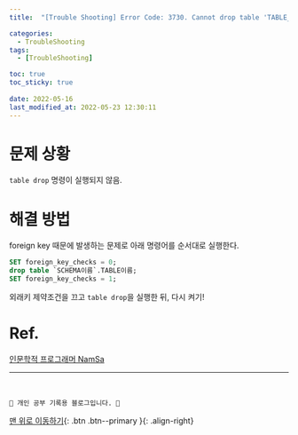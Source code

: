 ```yaml
---
title:  "[Trouble Shooting] Error Code: 3730. Cannot drop table 'TABLE_1' referenced by a foreign key constraint 'ibfk_1' on table 'TABLE_2' 해결"

categories:
  - TroubleShooting
tags:
  - [TroubleShooting]

toc: true
toc_sticky: true
 
date: 2022-05-16
last_modified_at: 2022-05-23 12:30:11
---
```


# 문제 상황
`table drop` 명령이 실행되지 않음.

# 해결 방법
foreign key 때문에 발생하는 문제로 아래 명령어를 순서대로 실행한다.
```sql
SET foreign_key_checks = 0;
drop table `SCHEMA이름`.TABLE이름;
SET foreign_key_checks = 1;
```
외래키 제약조건을 끄고 `table drop`을 실행한 뒤, 다시 켜기!


# Ref.
[인문학적 프로그래머 NamSa](https://nan1004au.tistory.com/entry/MYSQL-foreign-key-%EB%AC%B4%EC%8B%9C%ED%95%98%EA%B3%A0-%ED%85%8C%EC%9D%B4%EB%B8%94-%EC%82%AD%EC%A0%9C)

***
<br>

    💛 개인 공부 기록용 블로그입니다. 👻

[맨 위로 이동하기](#){: .btn .btn--primary }{: .align-right}